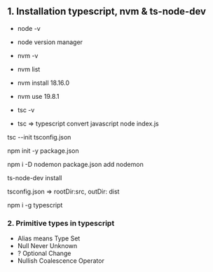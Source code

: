 ## 1. Installation typescript, nvm & ts-node-dev

- node -v
- node version manager
- nvm -v
- nvm list
- nvm install 18.16.0
- nvm use 19.8.1
- tsc -v



- tsc => typescript convert javascript
node index.js


tsc --init
tsconfig.json

npm init -y
package.json

npm i -D nodemon
package.json add nodemon

ts-node-dev install

tsconfig.json => rootDir:src, outDir: dist

npm i -g typescript



### 2. Primitive types in typescript



- Alias means Type Set
- Null Never Unknown
- ? Optional Change
- Nullish Coalescence Operator
